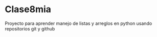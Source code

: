 # Clase8mia
Proyecto para aprender manejo de listas y arreglos en python usando repositorios git y github
